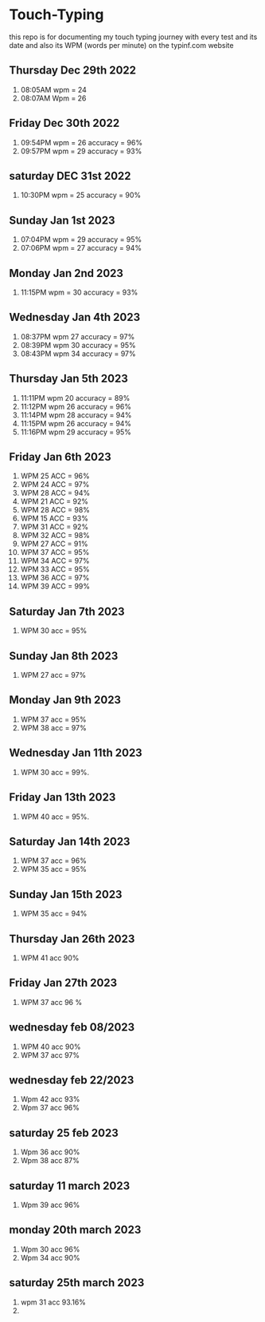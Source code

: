 # Touch-Typing
this repo is for documenting my touch typing journey with every test and its date and also its WPM (words per minute) on the typinf.com website



## Thursday Dec 29th 2022
1. 08:05AM wpm = 24
2. 08:07AM Wpm = 26

## Friday Dec 30th 2022
1. 09:54PM wpm = 26 accuracy = 96%
2. 09:57PM wpm = 29 accuracy = 93%

## saturday DEC 31st 2022
1. 10:30PM wpm = 25 accuracy = 90%

## Sunday Jan 1st 2023
1. 07:04PM wpm = 29 accuracy = 95%
2. 07:06PM wpm = 27 accuracy = 94%

## Monday Jan 2nd 2023
1. 11:15PM wpm = 30 accuracy = 93%

## Wednesday Jan 4th 2023
1. 08:37PM wpm 27 accuracy = 97%
2. 08:39PM wpm 30 accuracy = 95%
3. 08:43PM wpm 34 accuracy = 97%

## Thursday Jan 5th 2023
1. 11:11PM wpm 20 accuracy = 89%
2. 11:12PM wpm 26 accuracy = 96%
3. 11:14PM wpm 28 accuracy = 94%
4. 11:15PM wpm 26 accuracy = 94%
5. 11:16PM wpm 29 accuracy = 95%


## Friday Jan 6th 2023
1. WPM 25 ACC = 96%
2. WPM 24 ACC = 97%
3. WPM 28 ACC = 94%
4. WPM 21 ACC = 92%
5. WPM 28 ACC = 98%
6. WPM 15 ACC = 93%
7. WPM 31 ACC = 92%
8. WPM 32 ACC = 98%
9. WPM 27 ACC = 91%
10. WPM 37 ACC = 95%
11. WPM 34 ACC = 97%
12. WPM 33 ACC = 95%
13. WPM 36 ACC = 97%
14. WPM 39 ACC = 99%

## Saturday Jan 7th 2023
1. WPM 30 acc = 95%

## Sunday Jan 8th 2023
1. WPM 27 acc = 97%

## Monday Jan 9th 2023
1. WPM 37 acc = 95%
2. WPM 38 acc = 97%

## Wednesday Jan 11th 2023
1. WPM 30 acc = 99%.

## Friday Jan 13th 2023
1. WPM 40 acc = 95%.

## Saturday Jan 14th 2023

1. WPM 37 acc = 96%
2. WPM 35 acc = 95%

## Sunday Jan 15th 2023

1. WPM 35 acc = 94%


## Thursday Jan 26th 2023

1. WPM 41 acc 90%

## Friday Jan 27th 2023

1. WPM 37 acc 96 %


## wednesday feb 08/2023

1. WPM 40 acc 90%
2. WPM 37 acc 97%

## wednesday feb 22/2023

1. Wpm 42 acc 93%
2. Wpm 37 acc 96%

## saturday 25 feb 2023

1. Wpm 36 acc 90%
2. Wpm 38 acc 87%

## saturday 11 march 2023

1. Wpm 39 acc 96%


## monday 20th march 2023

1. Wpm 30 acc 96%
2. Wpm 34 acc 90%

## saturday 25th march 2023

1. wpm 31 acc 93.16%
2.
